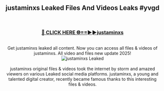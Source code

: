 ## justaminxs Leaked Files And Videos Leaks #yvgd
<br>
<div align="center">
<h3><a href="https://watchclip.my.id/justaminxs" rel="nofollow">🔴 CLICK HERE 🌐==►►justaminxs</a></h3>
<br>
Get justaminxs leaked all content. Now you can access all files & videos of justaminxs. All video and files new update 2025!
<br>
<a href="https://watchclip.my.id/justaminxs" rel="nofollow" data-target="animated-image.originalLink"><img src="https://i.ibb.co.com/WyWwxjT/player-gif2.gif" alt="justaminxs Leaked" style="max-width: 100%; display: inline-block;" data-target="animated-image.originalImage"></a>
<br><br>
justaminxs original files & videos took the internet by storm and amazed viewers on various Leaked social media platforms. justaminxs, a young and talented digital creator, recently became famous thanks to this interesting files & videos.
</div>
<br>
